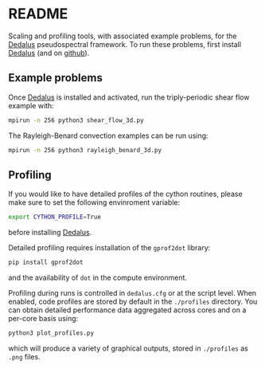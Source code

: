 # README #

Scaling and profiling tools, with associated example problems, for
the [Dedalus](http://dedalus-project.org) pseudospectral
framework.  To run these problems, first install
[Dedalus](http://dedalus-project.org/) (and on
[github](https://github.com/DedalusProject/dedalus)).

## Example problems
Once [Dedalus](http://dedalus-project.org/) is installed and activated, run the triply-periodic shear flow example with:
```bash
mpirun -n 256 python3 shear_flow_3d.py
```

The Rayleigh-Benard convection examples can be run using:
```bash
mpirun -n 256 python3 rayleigh_benard_3d.py
```

## Profiling
If you would like to have detailed profiles of the cython routines, please make sure to set the following envinroment variable:
```bash
export CYTHON_PROFILE=True
```
before installing [Dedalus](http://dedalus-project.org/).

Detailed profiling requires installation of the `gprof2dot` library:
```bash
pip install gprof2dot
```
and the availability of `dot` in the compute environment.

Profiling during runs is controlled in `dedalus.cfg` or at the script level.  When enabled, code profiles are stored by default in the `./profiles` directory.  You can obtain detailed performance data aggregated across cores and on a per-core basis using:
```bash
python3 plot_profiles.py
```
which will produce a variety of graphical outputs, stored in `./profiles` as `.png` files.
